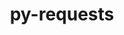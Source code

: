 ---
title: "py-requests"
layout: cache
categories: [package, v0.18.1]
meta: {"versions": ["2.26.0"], "compilers": ["gcc@=7.3.1", "gcc@=7.5.0"], "oss": ["amzn2", "ubuntu18.04"], "platforms": ["linux"], "targets": ["aarch64", "graviton2", "x86_64", "x86_64_v3", "x86_64_v4"], "stacks": ["aws-isc", "aws-isc-aarch64", "data-vis-sdk", "e4s", "root"], "num_specs": 7, "num_specs_by_stack": {"root": 7, "aws-isc-aarch64": 2, "e4s": 2, "data-vis-sdk": 1, "aws-isc": 2}}
spec_details: [{"hash": "q37bzta7lwwslcgeiyed6xdbia7sydxt", "compiler": "gcc@=7.3.1", "versions": ["2.26.0"], "os": "amzn2", "platform": "linux", "target": "aarch64", "variants": ["~socks"], "stacks": ["root", "aws-isc-aarch64"], "size": "-", "tarball": "https://binaries.spack.io/v0.18.1/build_cache/linux-amzn2-aarch64/gcc-7.3.1/py-requests-2.26.0/linux-amzn2-aarch64-gcc-7.3.1-py-requests-2.26.0-q37bzta7lwwslcgeiyed6xdbia7sydxt.spack"}, {"hash": "c2plzl2qksu4vc5ka35oowxe46vts5pt", "compiler": "gcc@=7.3.1", "versions": ["2.26.0"], "os": "amzn2", "platform": "linux", "target": "graviton2", "variants": ["~socks"], "stacks": ["root", "aws-isc-aarch64"], "size": "-", "tarball": "https://binaries.spack.io/v0.18.1/build_cache/linux-amzn2-graviton2/gcc-7.3.1/py-requests-2.26.0/linux-amzn2-graviton2-gcc-7.3.1-py-requests-2.26.0-c2plzl2qksu4vc5ka35oowxe46vts5pt.spack"}, {"hash": "lgtr2ju7jyjpdaecrw3ns5xxrwdu6p7b", "compiler": "gcc@=7.5.0", "versions": ["2.26.0"], "os": "ubuntu18.04", "platform": "linux", "target": "x86_64", "variants": ["~socks"], "stacks": ["root", "e4s"], "size": "-", "tarball": "https://binaries.spack.io/v0.18.1/build_cache/linux-ubuntu18.04-x86_64/gcc-7.5.0/py-requests-2.26.0/linux-ubuntu18.04-x86_64-gcc-7.5.0-py-requests-2.26.0-lgtr2ju7jyjpdaecrw3ns5xxrwdu6p7b.spack"}, {"hash": "fdyk7t2psl4yij7b7t5leq7g4npnxxki", "compiler": "gcc@=7.5.0", "versions": ["2.26.0"], "os": "ubuntu18.04", "platform": "linux", "target": "x86_64", "variants": ["~socks"], "stacks": ["root", "e4s"], "size": "-", "tarball": "https://binaries.spack.io/v0.18.1/build_cache/linux-ubuntu18.04-x86_64/gcc-7.5.0/py-requests-2.26.0/linux-ubuntu18.04-x86_64-gcc-7.5.0-py-requests-2.26.0-fdyk7t2psl4yij7b7t5leq7g4npnxxki.spack"}, {"hash": "gw55nq77omtcncsfbqjcrggehk64cjb2", "compiler": "gcc@=7.5.0", "versions": ["2.26.0"], "os": "ubuntu18.04", "platform": "linux", "target": "x86_64", "variants": ["~socks"], "stacks": ["root", "data-vis-sdk"], "size": "-", "tarball": "https://binaries.spack.io/v0.18.1/build_cache/linux-ubuntu18.04-x86_64/gcc-7.5.0/py-requests-2.26.0/linux-ubuntu18.04-x86_64-gcc-7.5.0-py-requests-2.26.0-gw55nq77omtcncsfbqjcrggehk64cjb2.spack"}, {"hash": "ohw47yxlz5zqhtjnk6dcatccfusk5yg7", "compiler": "gcc@=7.3.1", "versions": ["2.26.0"], "os": "amzn2", "platform": "linux", "target": "x86_64_v4", "variants": ["~socks"], "stacks": ["root", "aws-isc"], "size": "-", "tarball": "https://binaries.spack.io/v0.18.1/build_cache/linux-amzn2-x86_64_v4/gcc-7.3.1/py-requests-2.26.0/linux-amzn2-x86_64_v4-gcc-7.3.1-py-requests-2.26.0-ohw47yxlz5zqhtjnk6dcatccfusk5yg7.spack"}, {"hash": "mcaadcmjhl62pf6vaavs5f23vte3s7iu", "compiler": "gcc@=7.3.1", "versions": ["2.26.0"], "os": "amzn2", "platform": "linux", "target": "x86_64_v3", "variants": ["~socks"], "stacks": ["root", "aws-isc"], "size": "-", "tarball": "https://binaries.spack.io/v0.18.1/build_cache/linux-amzn2-x86_64_v3/gcc-7.3.1/py-requests-2.26.0/linux-amzn2-x86_64_v3-gcc-7.3.1-py-requests-2.26.0-mcaadcmjhl62pf6vaavs5f23vte3s7iu.spack"}]
---